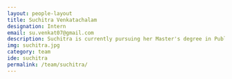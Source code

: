 ```yaml
---
layout: people-layout
title: Suchitra Venkatachalam
designation: Intern
email: su.venkat07@gmail.com
description: Suchitra is currently pursuing her Master's degree in Public Policy from Mount Carmel College. She also holds a  Master's in Mass Communication from Bangalore University. Over the last decade she has worked across different fields of education, e-commerce and social work. She has keen interest in policy areas of child wellness, education, environment and employment. Outside the policy domain she is a pranic healer and enjoys writing stories, poetry and traveling.
img: suchitra.jpg
category: team
ide: suchitra
permalink: /team/suchitra/
---
```

